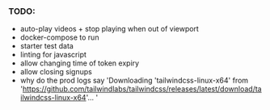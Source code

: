 ### TODO:
- auto-play videos + stop playing when out of viewport
- docker-compose to run
- starter test data
- linting for javascript
- allow changing time of token expiry
- allow closing signups
- why do the prod logs say 'Downloading 'tailwindcss-linux-x64' from 'https://github.com/tailwindlabs/tailwindcss/releases/latest/download/tailwindcss-linux-x64'... '
